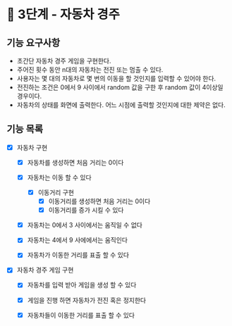 # 🚀 3단계 - 자동차 경주

## 기능 요구사항

- 초간단 자동차 경주 게임을 구현한다.
- 주어진 횟수 동안 n대의 자동차는 전진 또는 멈출 수 있다.
- 사용자는 몇 대의 자동차로 몇 번의 이동을 할 것인지를 입력할 수 있어야 한다.
- 전진하는 조건은 0에서 9 사이에서 random 값을 구한 후 random 값이 4이상일 경우이다.
- 자동차의 상태를 화면에 출력한다. 어느 시점에 출력할 것인지에 대한 제약은 없다.

## 기능 목록
* [X] 자동차 구현
  * [x] 자동차를 생성하면 처음 거리는 0이다
  * [x] 자동차는 이동 할 수 있다
    * [x] 이동거리 구현
      * [x] 이동거리를 생성하면 처음 거리는 0이다
      * [x] 이동거리를 증가 시킬 수 있다
  * [x] 자동차는 0에서 3 사이에서는 움직일 수 없다
  * [x] 자동차는 4에서 9 사에에서는 움직인다
  * [x] 자동차가 이동한 거리를 표출 할 수 있다


* [X] 자동차 경주 게임 구현
  * [X] 자동차를 입력 받아 게임을 생성 할 수 있다
  * [x] 게임을 진행 하면 자동차가 전진 혹은 정지한다
  * [x] 자동차들이 이동한 거리를 표출 할 수 있다
  
